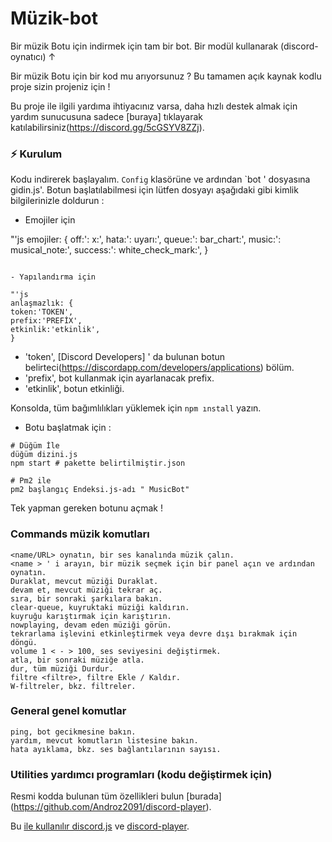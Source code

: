 # Müzik-bot
Bir müzik Botu için indirmek için tam bir bot. Bir modül kullanarak (discord-oynatıcı) ↑

Bir müzik Botu için bir kod mu arıyorsunuz ? Bu tamamen açık kaynak kodlu proje sizin projeniz için !

Bu proje ile ilgili yardıma ihtiyacınız varsa, daha hızlı destek almak için yardım sunucusuna sadece [buraya] tıklayarak katılabilirsiniz(https://discord.gg/5cGSYV8ZZj).

### ⚡ Kurulum

Kodu indirerek başlayalım.
`Config` klasörüne ve ardından `bot ' dosyasına gidin.js'.
Botun başlatılabilmesi için lütfen dosyayı aşağıdaki gibi kimlik bilgilerinizle doldurun :

- Emojiler için

"'js
emojiler: {
off:': x:',
hata:': uyarı:',
queue:': bar_chart:',
music:': musical_note:',
success:': white_check_mark:',
}
```

- Yapılandırma için

"'js
anlaşmazlık: {
token:'TOKEN',
prefix:'PREFİX',
etkinlik:'etkinlik',
}
```

- 'token', [Discord Developers] ' da bulunan botun belirteci(https://discordapp.com/developers/applications) bölüm.
- 'prefix', bot kullanmak için ayarlanacak prefix.
- 'etkinlik', botun etkinliği.

Konsolda, tüm bağımlılıkları yüklemek için `npm ınstall` yazın.

- Botu başlatmak için :

```
# Düğüm İle
düğüm dizini.js
npm start # pakette belirtilmiştir.json

# Pm2 ile
pm2 başlangıç Endeksi.js-adı " MusicBot"
```

Tek yapman gereken botunu açmak !

### Commands müzik komutları

```
<name/URL> oynatın, bir ses kanalında müzik çalın.
<name > ' i arayın, bir müzik seçmek için bir panel açın ve ardından oynatın.
Duraklat, mevcut müziği Duraklat.
devam et, mevcut müziği tekrar aç.
sıra, bir sonraki şarkılara bakın.
clear-queue, kuyruktaki müziği kaldırın.
kuyruğu karıştırmak için karıştırın.
nowplaying, devam eden müziği görün.
tekrarlama işlevini etkinleştirmek veya devre dışı bırakmak için döngü.
volume 1 < - > 100, ses seviyesini değiştirmek.
atla, bir sonraki müziğe atla.
dur, tüm müziği Durdur.
filtre <filtre>, filtre Ekle / Kaldır.
W-filtreler, bkz. filtreler.
```

### General genel komutlar

```
ping, bot gecikmesine bakın.
yardım, mevcut komutların listesine bakın.
hata ayıklama, bkz. ses bağlantılarının sayısı.
```

### Utilities yardımcı programları (kodu değiştirmek için)

Resmi kodda bulunan tüm özellikleri bulun [burada] (https://github.com/Androz2091/discord-player).

Bu [ile kullanılır discord.js](https://www.npmjs.com/package/discord.js) ve [discord-player](https://www.npmjs.com/package/discord-player).